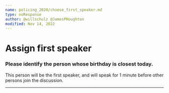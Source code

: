 ```yaml
---
name: policing_2020/choose_first_speaker.md
type: noResponse
author: @willschulz @JamesPHoughton
modified: Nov 14, 2022
---
```


# Assign first speaker

### Please identify the person whose birthday is closest today.

This person will be the first speaker, and will speak for 1 minute before
other persons join the discussion.

---
